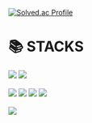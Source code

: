 [![Solved.ac Profile](http://mazassumnida.wtf/api/v2/generate_badge?boj=junwoo1017)](https://solved.ac/junwoo1017/)
<!-- ![Anurag's GitHub stats](https://github-readme-stats.vercel.app/api?username=juniper0917&show_icons=true&theme=tokyonight) -->

<div><h1>📚 STACKS</h1></div>

<div> 
  <img src="https://img.shields.io/badge/c++-00599C?style=for-the-badge&logo=c%2B%2B&logoColor=white">
  <img src="https://img.shields.io/badge/python-3776AB?style=for-the-badge&logo=python&logoColor=white">
  <br>
  <br>
  <img src="https://img.shields.io/badge/HTML5-E34F26?style=for-the-badge&logo=html5&logoColor=white"/>
  <img src="https://img.shields.io/badge/JavaScript-F7DF1E?style=for-the-badge&logo=javascript&logoColor=black"/>
  <img src="https://img.shields.io/badge/react-61DAFB?style=for-the-badge&logo=react&logoColor=black">
  <img src="https://img.shields.io/badge/flutter-02569B?style=for-the-badge&logo=flutter&logoColor=white">
  <br>
  <br>
  <img src="https://img.shields.io/badge/Postman-FF6C37?style=for-the-badge&logo=Postman&logoColor=white"/>
</div>

